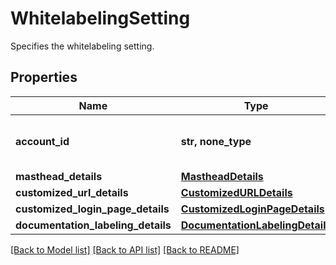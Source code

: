 # WhitelabelingSetting

Specifies the whitelabeling setting.

## Properties
Name | Type | Description | Notes
------------ | ------------- | ------------- | -------------
**account_id** | **str, none_type** | Specifies the account id of the customer | [optional] 
**masthead_details** | [**MastheadDetails**](MastheadDetails.md) |  | [optional] 
**customized_url_details** | [**CustomizedURLDetails**](CustomizedURLDetails.md) |  | [optional] 
**customized_login_page_details** | [**CustomizedLoginPageDetails**](CustomizedLoginPageDetails.md) |  | [optional] 
**documentation_labeling_details** | [**DocumentationLabelingDetails**](DocumentationLabelingDetails.md) |  | [optional] 

[[Back to Model list]](../README.md#documentation-for-models) [[Back to API list]](../README.md#documentation-for-api-endpoints) [[Back to README]](../README.md)


